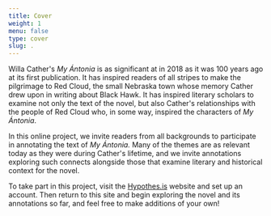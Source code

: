 ```yaml
---
title: Cover
weight: 1
menu: false
type: cover
slug: .
---
```


Willa Cather's *My Ántonia* is as significant at in 2018 as it was 100 years ago at its first publication.  It has inspired readers of all stripes to make the pilgrimage to Red Cloud, the small Nebraska town whose memory Cather drew upon in writing about Black Hawk.  It has inspired literary scholars to examine not only the text of the novel, but also Cather's relationships with the people of Red Cloud who, in some way, inspired the characters of *My Ántonia*.

In this online project, we invite readers from all backgrounds to participate in annotating the text of *My Ántonia.* Many of the themes are as relevant today as they were during Cather's lifetime, and we invite annotations exploring such connects alongside those that examine literary and historical context for the novel.

To take part in this project, visit the [Hypothes.is](http://hypothes.is) website and set up an account.  Then return to this site and begin exploring the novel and its annotations so far, and feel free to make additions of your own!